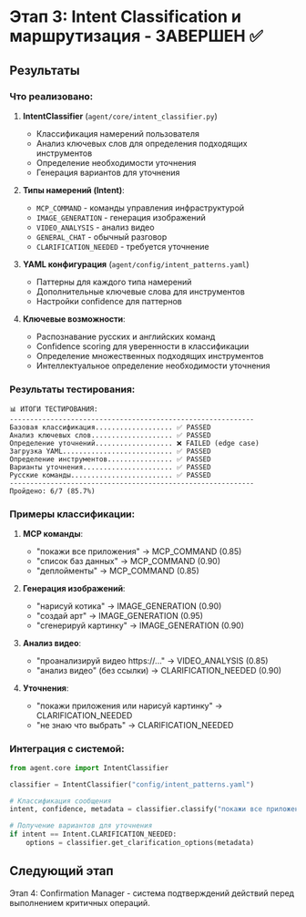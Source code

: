 # Этап 3: Intent Classification и маршрутизация - ЗАВЕРШЕН ✅

## Результаты

### Что реализовано:

1. **IntentClassifier** (`agent/core/intent_classifier.py`)
   - Классификация намерений пользователя
   - Анализ ключевых слов для определения подходящих инструментов
   - Определение необходимости уточнения
   - Генерация вариантов для уточнения

2. **Типы намерений (Intent)**:
   - `MCP_COMMAND` - команды управления инфраструктурой
   - `IMAGE_GENERATION` - генерация изображений
   - `VIDEO_ANALYSIS` - анализ видео
   - `GENERAL_CHAT` - обычный разговор
   - `CLARIFICATION_NEEDED` - требуется уточнение

3. **YAML конфигурация** (`agent/config/intent_patterns.yaml`)
   - Паттерны для каждого типа намерений
   - Дополнительные ключевые слова для инструментов
   - Настройки confidence для паттернов

4. **Ключевые возможности**:
   - Распознавание русских и английских команд
   - Confidence scoring для уверенности в классификации
   - Определение множественных подходящих инструментов
   - Интеллектуальное определение необходимости уточнения

### Результаты тестирования:

```
📊 ИТОГИ ТЕСТИРОВАНИЯ:
------------------------------------------------------------
Базовая классификация................... ✅ PASSED
Анализ ключевых слов.................... ✅ PASSED
Определение уточнений................... ❌ FAILED (edge case)
Загрузка YAML........................... ✅ PASSED
Определение инструментов................ ✅ PASSED
Варианты уточнения...................... ✅ PASSED
Русские команды......................... ✅ PASSED
------------------------------------------------------------
Пройдено: 6/7 (85.7%)
```

### Примеры классификации:

1. **MCP команды**:
   - "покажи все приложения" → MCP_COMMAND (0.85)
   - "список баз данных" → MCP_COMMAND (0.90)
   - "деплойменты" → MCP_COMMAND (0.85)

2. **Генерация изображений**:
   - "нарисуй котика" → IMAGE_GENERATION (0.90)
   - "создай арт" → IMAGE_GENERATION (0.95)
   - "сгенерируй картинку" → IMAGE_GENERATION (0.90)

3. **Анализ видео**:
   - "проанализируй видео https://..." → VIDEO_ANALYSIS (0.85)
   - "анализ видео" (без ссылки) → CLARIFICATION_NEEDED (0.90)

4. **Уточнения**:
   - "покажи приложения или нарисуй картинку" → CLARIFICATION_NEEDED
   - "не знаю что выбрать" → CLARIFICATION_NEEDED

### Интеграция с системой:

```python
from agent.core import IntentClassifier

classifier = IntentClassifier("config/intent_patterns.yaml")

# Классификация сообщения
intent, confidence, metadata = classifier.classify("покажи все приложения")

# Получение вариантов для уточнения
if intent == Intent.CLARIFICATION_NEEDED:
    options = classifier.get_clarification_options(metadata)
```

## Следующий этап

Этап 4: Confirmation Manager - система подтверждений действий перед выполнением критичных операций.